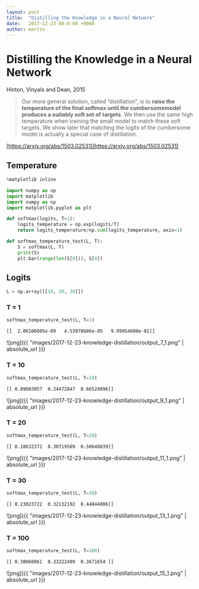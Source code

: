 ```yaml
---
layout: post
title:  "Distilling the Knowledge in a Neural Network"
date:   2017-12-23 00:0:00 +0900
author: martin
---
```


# Distilling the Knowledge in a Neural Network

Hinton, Vinyals and Dean, 2015

> Our more general solution, called “distillation”, is to **raise the temperature of the final softmax until the cumbersomemodel produces a suitably soft set of targets**. We then use the same high temperature when training the small model to match these soft targets. We show later that matching the logits of the cumbersome model is actually a special case of distillation.

[https://arxiv.org/abs/1503.02531](https://arxiv.org/abs/1503.02531)

## Temperature


```python
%matplotlib inline

import numpy as np
import matplotlib
import numpy as np
import matplotlib.pyplot as plt
```


```python
def softmax(logits, T=1):
    logits_temperature = np.exp(logits/T)
    return logits_temperature/np.sum(logits_temperature, axis=1)

def softmax_temperature_test(L, T):
    S = softmax(L, T)
    print(S)
    plt.bar(range(len(S[0])), S[0])
```

## Logits


```python
L = np.array([[10, 20, 30]])
```

### T = 1


```python
softmax_temperature_test(L, T=1)
```

    [[  2.06106005e-09   4.53978686e-05   9.99954600e-01]]



![png]({{ "images/2017-12-23-knowledge-distillation/output_7_1.png" | absolute_url }})


### T = 10


```python
softmax_temperature_test(L, T=10)
```

    [[ 0.09003057  0.24472847  0.66524096]]



![png]({{ "images/2017-12-23-knowledge-distillation/output_9_1.png" | absolute_url }})


### T = 20


```python
softmax_temperature_test(L, T=20)
```

    [[ 0.18632372  0.30719589  0.50648039]]



![png]({{ "images/2017-12-23-knowledge-distillation/output_11_1.png" | absolute_url }})

### T = 30


```python
softmax_temperature_test(L, T=30)
```

    [[ 0.23023722  0.32132192  0.44844086]]



![png]({{ "images/2017-12-23-knowledge-distillation/output_13_1.png" | absolute_url }})


### T = 100


```python
softmax_temperature_test(L, T=100)
```

    [[ 0.30060961  0.33222499  0.3671654 ]]



![png]({{ "images/2017-12-23-knowledge-distillation/output_15_1.png" | absolute_url }})


